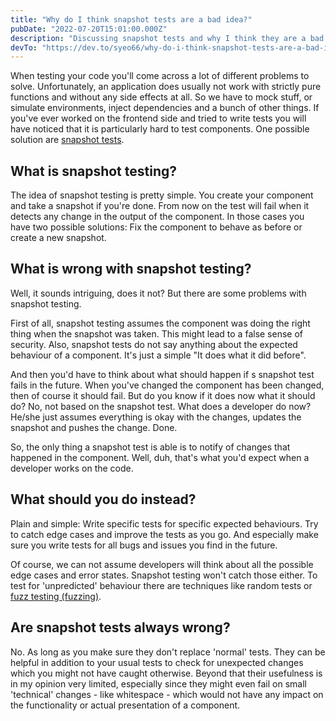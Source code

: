```yaml
---
title: "Why do I think snapshot tests are a bad idea?"
pubDate: "2022-07-20T15:01:00.000Z"
description: "Discussing snapshot tests and why I think they are a bad idea. And what you should do instead."
devTo: "https://dev.to/syeo66/why-do-i-think-snapshot-tests-are-a-bad-idea-1imp"
---
```


When testing your code you'll come across a lot of different problems to solve. Unfortunately, an application does usually not work with strictly pure functions and without any side effects at all. So we have to mock stuff, or simulate environments, inject dependencies and a bunch of other things. If you've ever worked on the frontend side and tried to write tests you will have noticed that it is particularly hard to test components. One possible solution are [snapshot tests](https://jestjs.io/docs/snapshot-testing).

## What is snapshot testing?

The idea of snapshot testing is pretty simple. You create your component and take a snapshot if you're done. From now on the test will fail when it detects any change in the output of the component. In those cases you have two possible solutions: Fix the component to behave as before or create a new snapshot.

## What is wrong with snapshot testing?

Well, it sounds intriguing, does it not? But there are some problems with snapshot testing.

First of all, snapshot testing assumes the component was doing the right thing when the snapshot was taken. This might lead to a false sense of security. Also, snapshot tests do not say anything about the expected behaviour of a component. It's just a simple "It does what it did before".

And then you'd have to think about what should happen if s snapshot test fails in the future. When you've changed the component has been changed, then of course it should fail. But do you know if it does now what it should do? No, not based on the snapshot test. What does a developer do now? He/she just assumes everything is okay with the changes, updates the snapshot and pushes the change. Done.

So, the only thing a snapshot test is able is to notify of changes that happened in the component. Well, duh, that's what you'd expect when a developer works on the code.

## What should you do instead?

Plain and simple: Write specific tests for specific expected behaviours. Try to catch edge cases and improve the tests as you go. And especially make sure you write tests for all bugs and issues you find in the future.

Of course, we can not assume developers will think about all the possible edge cases and error states. Snapshot testing won't catch those either. To test for 'unpredicted' behaviour there are techniques like random tests or [fuzz testing (fuzzing)](https://en.wikipedia.org/wiki/Fuzzing).

## Are snapshot tests always wrong?

No. As long as you make sure they don't replace 'normal' tests. They can be helpful in addition to your usual tests to check for unexpected changes which you might not have caught otherwise. Beyond that their usefulness is in my opinion very limited, especially since they might even fail on small 'technical' changes - like whitespace - which would not have any impact on the functionality or actual presentation of a component.
